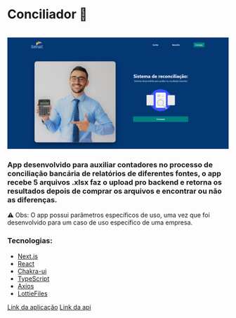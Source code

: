 <h1>Conciliador 📜</h1>
<br/>

<img src="./public/images/home.png" alt="home"/>

<h3>App desenvolvido para auxiliar contadores no processo de conciliação bancária de relatórios de diferentes fontes, o app recebe 5 arquivos .xlsx faz o upload pro backend e retorna os resultados depois de comprar os arquivos e encontrar ou não as diferenças.</h3>

<span>⚠️ Obs: O app possui parâmetros específicos de uso, uma vez que foi desenvolvido para um caso de uso específico de uma empresa.</span>

<h3>Tecnologias:</h3>
<ul>
<li><a href="https://nextjs.org/">Next.js</a></li>
<li><a href="https://pt-br.reactjs.org/">React</a></li>
<li><a href="https://chakra-ui.com/">Chakra-ui</a></li>
<li><a href="https://www.typescriptlang.org/">TypeScript</a></li>
<li><a href="https://axios-http.com/ptbr/docs/intro">Axios</a></li>
<li><a href="https://lottiefiles.com/">LottieFiles</a></li>
</ul>

<a href="https://webconciliador.vercel.app/">Link da aplicação</a>
<a href="https://conciliadorapi.herokuapp.com/docs">Link da api</a>
